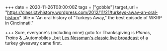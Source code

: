 +++
date = 2020-11-26T08:00:00Z
tags = ["gobble"]
target_url = "https://classictvhistory.wordpress.com/2012/11/21/turkeys-away-an-oral-history"
title = "An oral history of \"Turkeys Away,\" the best episode of WKRP in Cincinnati."

+++
Sure, everyone's (including mine) goto for Thanksgiving is _Planes_, _Trains_ & _Automobiles _but [Les Nessman's classic live broadcast](https://www.youtube.com/watch?v=HiSkjcl9yW4) of a turkey giveaway came first. 